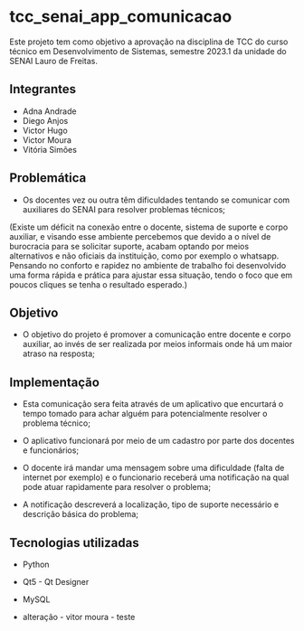 # tcc_senai_app_comunicacao

Este projeto tem como objetivo a aprovação na disciplina de TCC do curso técnico em Desenvolvimento de Sistemas, semestre 2023.1 da unidade do SENAI Lauro de Freitas.


## Integrantes

- Adna Andrade
- Diego Anjos
- Victor Hugo
- Victor Moura
- Vitória Simões


## Problemática

- Os docentes vez ou outra têm dificuldades tentando se comunicar com auxiliares do SENAI para resolver problemas técnicos;

(Existe um déficit na conexão entre o docente, sistema de suporte e corpo auxiliar, e visando esse ambiente percebemos que devido a o nível de burocracia para se solicitar suporte, acabam optando por meios alternativos e não oficiais da instituição, como por exemplo o whatsapp. Pensando no conforto e rapidez no ambiente de trabalho foi desenvolvido uma forma rápida e prática para ajustar essa situação, tendo o foco que em poucos cliques se tenha o resultado esperado.)

## Objetivo

- O objetivo do projeto é promover a comunicação entre docente e corpo auxiliar, ao invés de ser realizada por meios informais onde há um maior atraso na resposta;

## Implementação

- Esta comunicação sera feita através de um aplicativo que encurtará o tempo tomado para achar alguém para potencialmente resolver o problema técnico;

- O aplicativo funcionará por meio de um cadastro por parte dos docentes e funcionários;

- O docente irá mandar uma mensagem sobre uma dificuldade (falta de internet por exemplo) e o funcionario receberá uma notificação na qual pode atuar rapidamente para resolver o problema;

- A notificação descreverá a localização, tipo de suporte necessário e descrição básica do problema;

## Tecnologias utilizadas

- Python
- Qt5 - Qt Designer
- MySQL

- alteração - vitor moura - teste




